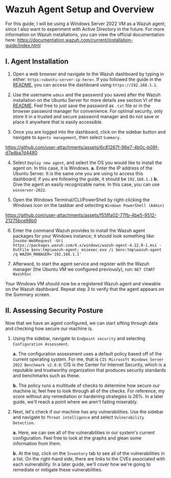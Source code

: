 # Wazuh Agent Setup and Overview
For this guide, I will be using a Windows Server 2022 VM as a Wazuh agent, since I also want to experiment with Active Directory in the future.
For more information on Wazuh installations, you can view the official documentation here: https://documentation.wazuh.com/current/installation-guide/index.html

## I. Agent Installation

1. Open a web browser and navigate to the Wazuh dashboard by typing in either: `https:<ubuntu-server-ip-here>`. If you followed the guide in the [README](README.md), you can access the dashboard using `https://192.168.1.1`.

2. Use the username `admin` and the password you saved after the Wazuh installation on the Ubuntu Server for more details see section VI of the [README](README.md). Feel free to just save the password as `.txt` file or in the browser password manager for convenience. For optimal security, only store it in a trusted and secure password manager and do not save or place it anywhere that is easily accessible.
  
3. Once you are logged into the dashboard, click on the sidebar button and navigate to `Agents management`, then select `Summary`.

https://github.com/user-attachments/assets/6c81267f-96e7-4b0c-b08f-d7adba7d4480

4. Select `Deploy new agent`, and select the OS you would like to install the agent on. In this case, it is Windows.
   **a.** Enter the IP address of the Ubuntu Server. It is the same one you are using to access this dashboard; if you are following the guide, it should be `192.168.1.1`
   **b.** Give the agent an easily recognizable name. In this case, you can use `winserver-2022`.

5. Open the Windows Terminal/CLI/PowerShell by right-clicking the Windows icon on the taskbar and selecting `Windows PowerShell (Admin)`

https://github.com/user-attachments/assets/f55ffa02-77fb-4be5-9512-21275bce98b0

6. Enter the command Wazuh provides to install the Wazuh agent packages for your Windows instance; it should look something like: `Invoke-WebRequest -Uri https://packages.wazuh.com/4.x/windows/wazuh-agent-4.12.0-1.msi -OutFile $env:tmp\wazuh-agent; msiexec.exe /i $env:tmp\wazuh-agent /q WAZUH_MANAGER='192.168.1.1'`

7. Afterward, to start the agent service and register with the Wazuh manager (the Ubuntu VM we configured previously), run: `NET START WazuhSvc`

Your Windows VM should now be a registered Wazuh agent and viewable on the Wazuh dashboard. Repeat step 3 to verify that the agent appears on the Summary screen.

## II. Assessing Security Posture
Now that we have an agent configured, we can start sifting through data and checking how secure our machine is.

1. Using the sidebar, navigate to `Endpoint security` and selecting `Configuration Assessment`.
   
   **a.** The configuration assessment uses a default policy based off of the current operating system. For me, that is `CIS Microsoft Windows Server 2022 Benchmark v2.0.0`; CIS is the Center for Internet Security, which is a reputable and trustworthy organization that produces security standards and benchmarks such as these.
   
   **b.** The policy runs a multitude of checks to determine how secure our machine is; feel free to look through all of the checks. For reference, my score without any remediation or hardening strategies is 26%. In a later guide, we'll reach a point where we aren't failing miserably.

2. Next, let's check if our machine has any vulnerabilities. Use the sidebar and navigate to `Threat intelligence` and select `Vulnerability Detection`.

   **a.** Here, we can see all of the vulnerabilities in our system's current configuration. Feel free to look at the graphs and glean some information from them.
   
   **b.** At the top, click on the `Inventory` tab to see all of the vulnerabilities in a list. On the right-hand side, there are links to the CVEs associated with each vulnerability. In a later guide, we'll cover how we're going to remediate or mitigate these vulnerabilities.
